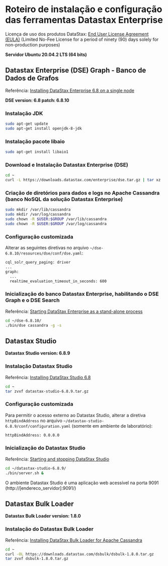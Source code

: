# Roteiro de instalação e configuração das ferramentas Datastax Enterprise

Licença de uso dos produtos DataStax: [End User License Agreement (EULA)](https://www.datastax.com/legal/datastax-enterprise-terms) (Limited No-Fee License for a period of ninety (90) days solely for non-production purposes)

__Servidor Ubuntu 20.04.2 LTS (64 bits)__

## Datastax Enterprise (DSE) Graph - Banco de Dados de Grafos
Referência: [Installing DataStax Enterprise 6.8 on a single node](https://docs.datastax.com/en/install/6.8/install/dseBasicInstall.html)

__DSE version: 6.8 patch: 6.8.10__

### Instalação JDK
```sh
sudo apt-get update
sudo apt-get install openjdk-8-jdk
```

### Instalação pacote libaio
```sh
sudo apt-get install libaio1
```

### Download e Instalação Datastax Enterprise (DSE)
```sh
cd ~
curl -L https://downloads.datastax.com/enterprise/dse.tar.gz | tar xz
```

### Criação de diretórios para dados e logs no Apache Cassandra (banco NoSQL da solução Datastax Enterprise)
```sh
sudo mkdir /var/lib/cassandra
sudo mkdir /var/log/cassandra
sudo chown -R $USER:$GROUP /var/lib/cassandra
sudo chown -R $USER:$GROUP /var/log/cassandra
```

### Configuração customizada

Alterar as seguintes diretivas no arquivo ```~/dse-6.8.10/resources/dse/conf/dse.yaml```:
```sh
cql_solr_query_paging: driver
...
graph:
  ...
  realtime_evaluation_timeout_in_seconds: 600
```

### Inicialização do banco Datastax Enterprise, habilitando o DSE Graph e o DSE Search
Referência: [Starting DataStax Enterprise as a stand-alone process](https://docs.datastax.com/en/dse/6.0/dse-admin/datastax_enterprise/operations/startStop/startDseStandalone.html)

```sh
cd ~/dse-6.8.10/
./bin/dse cassandra -g -s
```

## Datastax Studio

__Datastax Studio version: 6.8.9__

### Instalação Datastax Studio
Referência: [Installing DataStax Studio 6.8](https://docs.datastax.com/en/install/6.8/install/installStudio.html)

```sh
cd ~
tar zvxf datastax-studio-6.8.9.tar.gz
```

### Configuração customizada

Para permitir o acesso externo ao Datastax Studio, alterar a diretiva ```httpBindAddress``` no arquivo ```~/datastax-studio-6.8.9/conf/configuration.yaml``` (somente em ambiente de laboratório):
```sh
httpBindAddress: 0.0.0.0
```

### Inicialização do Datastax Studio
Referência: [Starting and stopping DataStax Studio](https://docs.datastax.com/en/studio/6.8/studio/studioStartStop.html)

```sh
cd ~/datastax-studio-6.8.9/
./bin/server.sh &
```

O ambiente Datastax Studio é uma aplicação web acessível na porta 9091 (http://[endereco_servidor]:9091/)

## Datastax Bulk Loader

__Datastax Bulk Loader version: 1.8.0__

### Instalação do Datastax Bulk Loader
Referência: [Installing DataStax Bulk Loader for Apache Cassandra](https://docs.datastax.com/en/dsbulk/doc/dsbulk/install/dsbulkInstall.html)

```sh
cd ~
curl -OL https://downloads.datastax.com/dsbulk/dsbulk-1.8.0.tar.gz 
tar zvxf dsbulk-1.8.0.tar.gz
```
